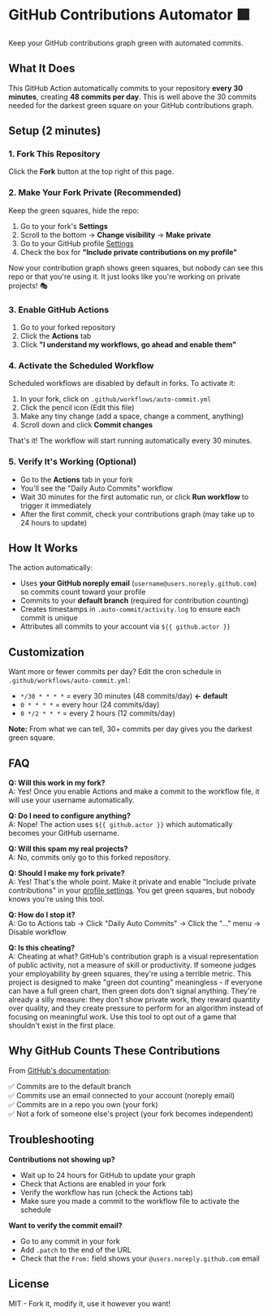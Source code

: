 # GitHub Contributions Automator 🟩

Keep your GitHub contributions graph green with automated commits.

## What It Does

This GitHub Action automatically commits to your repository **every 30 minutes**, creating **48 commits per day**. This is well above the 30 commits needed for the darkest green square on your GitHub contributions graph.

## Setup (2 minutes)

### 1. Fork This Repository

Click the **Fork** button at the top right of this page.

### 2. Make Your Fork Private (Recommended)

Keep the green squares, hide the repo:

1. Go to your fork's **Settings**
2. Scroll to the bottom → **Change visibility** → **Make private**
3. Go to your GitHub profile [Settings](https://github.com/settings/profile)
4. Check the box for **"Include private contributions on my profile"**

Now your contribution graph shows green squares, but nobody can see this repo or that you're using it. It just looks like you're working on private projects! 🎭

### 3. Enable GitHub Actions

1. Go to your forked repository
2. Click the **Actions** tab
3. Click **"I understand my workflows, go ahead and enable them"**

### 4. Activate the Scheduled Workflow

Scheduled workflows are disabled by default in forks. To activate it:

1. In your fork, click on `.github/workflows/auto-commit.yml`
2. Click the pencil icon (Edit this file)
3. Make any tiny change (add a space, change a comment, anything)
4. Scroll down and click **Commit changes**

That's it! The workflow will start running automatically every 30 minutes.

### 5. Verify It's Working (Optional)

- Go to the **Actions** tab in your fork
- You'll see the "Daily Auto Commits" workflow
- Wait 30 minutes for the first automatic run, or click **Run workflow** to trigger it immediately
- After the first commit, check your contributions graph (may take up to 24 hours to update)

## How It Works

The action automatically:

- Uses **your GitHub noreply email** (`username@users.noreply.github.com`) so commits count toward your profile
- Commits to your **default branch** (required for contribution counting)
- Creates timestamps in `.auto-commit/activity.log` to ensure each commit is unique
- Attributes all commits to your account via `${{ github.actor }}`

## Customization

Want more or fewer commits per day? Edit the cron schedule in `.github/workflows/auto-commit.yml`:

- `*/30 * * * *` = every 30 minutes (48 commits/day) **← default**
- `0 * * * *` = every hour (24 commits/day)
- `0 */2 * * *` = every 2 hours (12 commits/day)

**Note:** From what we can tell, 30+ commits per day gives you the darkest green square.

## FAQ

**Q: Will this work in my fork?**  
A: Yes! Once you enable Actions and make a commit to the workflow file, it will use your username automatically.

**Q: Do I need to configure anything?**  
A: Nope! The action uses `${{ github.actor }}` which automatically becomes your GitHub username.

**Q: Will this spam my real projects?**  
A: No, commits only go to this forked repository.

**Q: Should I make my fork private?**  
A: Yes! That's the whole point. Make it private and enable "Include private contributions" in your [profile settings](https://github.com/settings/profile). You get green squares, but nobody knows you're using this tool.

**Q: How do I stop it?**  
A: Go to Actions tab → Click "Daily Auto Commits" → Click the "..." menu → Disable workflow

**Q: Is this cheating?**  
A: Cheating at what? GitHub's contribution graph is a visual representation of public activity, not a measure of skill or productivity. If someone judges your employability by green squares, they're using a terrible metric. This project is designed to make "green dot counting" meaningless - if everyone can have a full green chart, then green dots don't signal anything. They're already a silly measure: they don't show private work, they reward quantity over quality, and they create pressure to perform for an algorithm instead of focusing on meaningful work. Use this tool to opt out of a game that shouldn't exist in the first place.

## Why GitHub Counts These Contributions

From [GitHub's documentation](https://docs.github.com/en/account-and-profile/setting-up-and-managing-your-github-profile/managing-contribution-settings-on-your-profile/why-are-my-contributions-not-showing-up-on-my-profile):

✅ Commits are to the default branch  
✅ Commits use an email connected to your account (noreply email)  
✅ Commits are in a repo you own (your fork)  
✅ Not a fork of someone else's project (your fork becomes independent)

## Troubleshooting

**Contributions not showing up?**

- Wait up to 24 hours for GitHub to update your graph
- Check that Actions are enabled in your fork
- Verify the workflow has run (check the Actions tab)
- Make sure you made a commit to the workflow file to activate the schedule

**Want to verify the commit email?**

- Go to any commit in your fork
- Add `.patch` to the end of the URL
- Check that the `From:` field shows your `@users.noreply.github.com` email

## License

MIT - Fork it, modify it, use it however you want!
